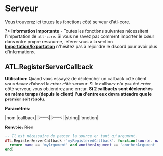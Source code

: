# Serveur
Vous trouverez ici toutes les fonctions côté serveur d'atl-core.

?> **Information importante** - Toutes les fonctions suivantes nécessitent l'importation de `atl-core`. Si vous ne savez pas comment importer le cœur dans votre propre ressource, référer vous à la section [**Importation/Exportation**](../import?id=importing-atlas) n'hésitez pas à rejoindre le discord pour avoir plus d'informations.

## ATL.RegisterServerCallback
**Utilisation:** Quand vous essayez de déclencher un callback côté client, vous devez d'abord le créer côté serveur. Si le callback n'a pas été créer côté serveur, vous obtiendrez une erreur. **Si 2 callbacks sont déclenchés en même temps (depuis le client) l'un d'entre eux devra attendre que le premier soit résolu.**

**Paramètres:**

|nom||callback|
|:----:||:----:|
|string||fonction|

**Renvoie:** Rien

```lua
-- Il est nécessaire de passer la source en tant qu'argument.
ATL.RegisterServerCallback ('myRegisteredCallback', function(source, name, anotherArgument)
  return name == 'myArgument' and anotherArgument == 'anotherArgument' -- Retournera vrai si l'expression est vraie
end)
```